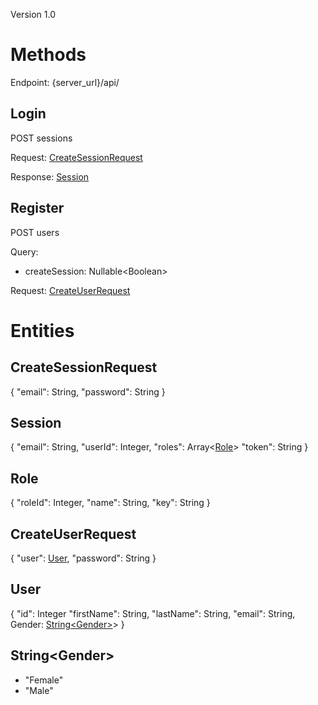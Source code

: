 Version 1.0

# Methods

Endpoint: {server_url}/api/

## Login
POST sessions

Request: [CreateSessionRequest](#createsessionrequest)

Response: [Session](#session)

## Register
POST users

Query:
- createSession: Nullable\<Boolean\>

Request: [CreateUserRequest](#createuserrequest)

# Entities

## CreateSessionRequest 
{
  "email": String,
  "password": String
}

## Session
{
  "email": String,
  "userId": Integer,
  "roles": Array<[Role](#role)>
  "token": String
}

## Role
{
  "roleId": Integer,
  "name": String,
  "key": String
}

## CreateUserRequest
{
  "user": [User](#user),
  "password": String
}

## User
{
  "id": Integer
  "firstName": String,
  "lastName": String,
  "email": String,
  Gender: [String\<Gender\>](string-gender)>
}

## String\<Gender\>
- "Female"
- "Male"
